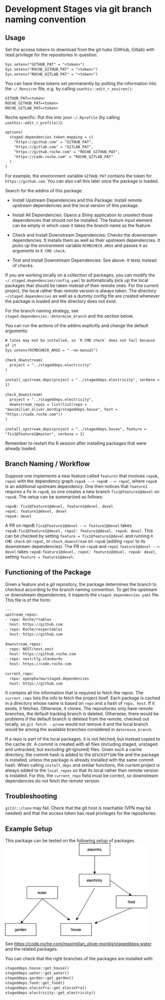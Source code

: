 # Development Stages via git branch naming convention

## Usage

Set the access tokens to download from the git hubs (GitHub, Gitlab) with read 
privilege for the repositories in question.

```
Sys.setenv("GITHUB_PAT" = "<token>")
Sys.setenv("ROCHE_GITHUB_PAT" = "<token>")
Sys.setenv("ROCHE_GITLAB_PAT" = "<token>")
```

You can have these tokens set permanently by putting the information into the `~/.Renviron` file, e.g. by 
calling `usethis::edit_r_environ()`:

```
GITHUB_PAT=<token>
ROCHE_GITHUB_PAT=<token>
ROCHE_GITLAB_PAT=<token>
```

Roche specific: Put this into your `~/.Rprofile` (by calling `usethis::edit_r_profile()`):
```
options(
  staged.dependencies.token_mapping = c(
    "https://github.com" = "GITHUB_PAT",
    "https://gitlab.com" = "GITLAB_PAT",
    "https://github.roche.com" = "ROCHE_GITHUB_PAT",
    "https://code.roche.com" = "ROCHE_GITLAB_PAT"
  )
)
```
For example, the environment variable `GITHUB_PAT` contains the token for `https://github.com`.
You can also call this later once the package is loaded.

Search for the addins of this package:
- Install Upstream Dependencies and this Package: Install remote upstream dependencies
  and the local version of this package.
- Install All Dependencies: Opens a Shiny application to unselect those 
  dependencies that should not be installed. The feature input element can be empty 
  in which case it takes the branch name as the feature.
- Check and Install Downstream Dependencies: Checks the downstream dependencies.
  It installs them as well as their upstream dependencies. It picks up the
  environment variable `RCMDCHECK_ARGS` and passes it as arguments to `R CMD check`.
  
- Test and Install Downstream Dependencies: See above. It tests instead of checks.

If you are working locally on a collection of packages, you can modify the `~/.staged.dependencies/config.yaml` to
automatically pick up the local packages that should be taken instead of their remote ones.
For the current project, the local rather than remote version is always taken.
The directory `~/staged.dependencies` as well as a dummy config file are created whenever the package is loaded and 
the directory does not exist.

For the branch naming strategy, see `staged.dependencies::determine_branch` and
the section below.

You can run the actions of the addins explicitly and change the default arguments:

```{r}
# latex may not be installed, so `R CMD check` does not fail because of it
Sys.setenv(RCMDCHECK_ARGS = "--no-manual")

check_downstream(
  project = "../stageddeps.electricity"
)

install_upstream_deps(project = "../stageddeps.electricity", verbose = 1)

check_downstream(
  project = "../stageddeps.electricity", 
  downstream_repos = list(list(repo = "maximilian_oliver.mordig/stageddeps.house", host = "https://code.roche.com"))
)

install_upstream_deps(project = "../stageddeps.house", feature = "fix1@feature1@master", verbose = 1)
```

Remember to restart the R session after installing packages that were already loaded.

## Branch Naming / Workflow

Suppose one implements a new feature called `feature1` that involves `repoB, repoC` with the dependency 
graph `repoA --> repoB --> repoC`, where `repoA` is an additional upstream dependency. One then notices that 
`feature1` requires a fix in `repoB`, so one creates a new branch `fix1@feature1@devel` on `repoB`. 
The setup can be summarized as follows:
```
repoB: fix1@feature1@devel, feature1@devel, devel
repoC: feature1@devel, devel
repoA: devel
```
A PR on repoB `fix1@feature1@devel --> feature1@devel` takes 
`repoB:fix1@feature1@devel, repoC: feature1@devel, repoA: devel`. 
This can be checked by setting `feature = fix1@feature1@devel` and running `R CMD check` on `repoC`, 
or `check_downstream` on `repoB` (adding `repoC` to its downstream dependencies).
The PR on `repoB` and  `repoC` `feature1@devel --> devel` takes 
`repoB:feature1@devel, repoC: feature1@devel, repoA: devel`, setting `feature = feature1@devel`.

## Functioning of the Package
Given a feature and a git repository, the package determines the branch to checkout according to the branch
naming convention. To get the upstream or downstream dependencies, it inspects the `staged_dependencies.yaml` file.
This file is of the form:
```
---
upstream_repos:
- repo: Roche/rtables
  host: https://github.com
- repo: Roche/respectables
  host: https://github.com

downstream_repos:
- repo: NEST/test.nest
  host: https://github.roche.com
- repo: nest/tlg.standards
  host: https://code.roche.com

current_repo:
  repo: openpharma/staged.dependencies
  host: https://github.com
```
It contains all the information that is required to fetch the repos. The `current_repo` lists the info to fetch the
project itself.
Each package is cached in a directory whose name is based on `repo` and a hash of `repo, host`. 
If it exists, it fetches. Otherwise, it clones. 
The repositories only have remote branches, the default tracking branch is deleted. Otherwise,
there would be problems if the default branch is deleted from the remote, checked out locally, so 
`git fetch --prune` would not remove it and the local branch would be among the available 
branches considered in `determine_branch`.

If a repo is part of the local packages, it is not fetched, but instead copied to the cache dir. A commit is created
with all files (including staged, unstaged and untracked, but excluding git-ignored) files.
Given such a cache directory, the commit hash is added to the `DESCRIPTION` file and the package is installed, unless
the package is already installed with the same commit hash.
When calling `install_deps` and similar functions, the current project is always added to the `local_repos` so that
its local rather than remote version is installed.
For this, the `current_repo` field must be correct, so downstream dependencies do not fetch the remote version.

## Troubleshooting

`git2r::clone` may fail. Check that the git host is reachable (VPN may be needed) and that the access token 
has read privileges for the repositories.

## Example Setup

This package can be tested on the following setup of packages.
![Dependencies. Arrow point from upstream to downstream packages](StagedDepsExample.png)

See https://code.roche.com/maximilian_oliver.mordig/stageddeps.water and the related packages.

You can check that the right branches of the packages are installed with:

```{r}
stageddeps.house::get_house()
stageddeps.water::get_water()
stageddeps.garden::get_garden()
stageddeps.food::get_food()
stageddeps.elecinfra::get_elecinfra()
stageddeps.electricity::get_electricity()
```
